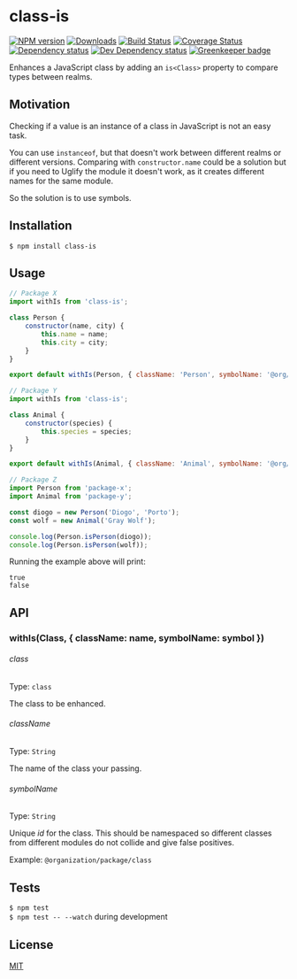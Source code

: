 # class-is

[![NPM version][npm-image]][npm-url] [![Downloads][downloads-image]][npm-url] [![Build Status][travis-image]][travis-url] [![Coverage Status][codecov-image]][codecov-url] [![Dependency status][david-dm-image]][david-dm-url] [![Dev Dependency status][david-dm-dev-image]][david-dm-dev-url] [![Greenkeeper badge][greenkeeper-image]][greenkeeper-url]

[npm-url]:https://npmjs.org/package/class-is
[downloads-image]:http://img.shields.io/npm/dm/class-is.svg
[npm-image]:http://img.shields.io/npm/v/class-is.svg
[travis-url]:https://travis-ci.org/moxystudio/js-class-is
[travis-image]:http://img.shields.io/travis/moxystudio/js-class-is/master.svg
[codecov-url]:https://codecov.io/gh/moxystudio/js-class-is
[codecov-image]:https://img.shields.io/codecov/c/github/moxystudio/js-class-is/master.svg
[david-dm-url]:https://david-dm.org/moxystudio/js-class-is
[david-dm-image]:https://img.shields.io/david/moxystudio/js-class-is.svg
[david-dm-dev-url]:https://david-dm.org/moxystudio/js-class-is?type=dev
[david-dm-dev-image]:https://img.shields.io/david/dev/moxystudio/js-class-is.svg
[greenkeeper-image]:https://badges.greenkeeper.io/moxystudio/js-class-is.svg
[greenkeeper-url]:https://greenkeeper.io/

Enhances a JavaScript class by adding an `is<Class>` property to compare types between realms.

## Motivation

Checking if a value is an instance of a class in JavaScript is not an easy task.

You can use `instanceof`, but that doesn't work between different realms or different versions. Comparing with `constructor.name` could be a solution but if you need to Uglify the module it doesn't work, as it creates different names for the same module.

So the solution is to use symbols.

## Installation

`$ npm install class-is`

## Usage

```js
// Package X
import withIs from 'class-is';

class Person {
    constructor(name, city) {
        this.name = name;
        this.city = city;
    }
}

export default withIs(Person, { className: 'Person', symbolName: '@org/package-x/person' });

// Package Y
import withIs from 'class-is';

class Animal {
    constructor(species) {
        this.species = species;
    }
}

export default withIs(Animal, { className: 'Animal', symbolName: '@org/package-y/animal' });

// Package Z
import Person from 'package-x';
import Animal from 'package-y';

const diogo = new Person('Diogo', 'Porto');
const wolf = new Animal('Gray Wolf');

console.log(Person.isPerson(diogo));
console.log(Person.isPerson(wolf));
```

Running the example above will print:

```
true
false
```

## API

### withIs(Class, { className: name, symbolName: symbol })

###### class

Type: `class`

The class to be enhanced.

###### className

Type: `String`

The name of the class your passing.

###### symbolName

Type: `String`

Unique *id* for the class. This should be namespaced so different classes from different modules do not collide and give false positives.

Example: `@organization/package/class`

## Tests

`$ npm test`   
`$ npm test -- --watch` during development


## License

[MIT](http://www.opensource.org/licenses/mit-license.php)
